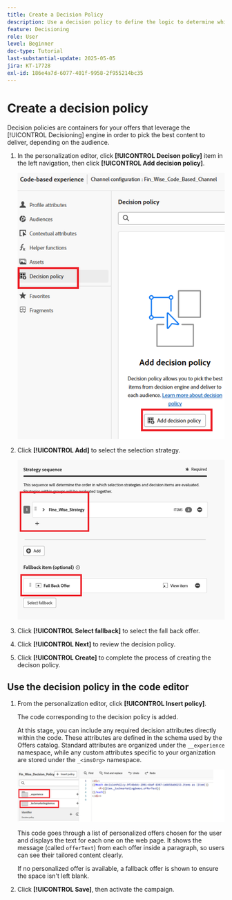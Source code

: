 ```yaml
---
title: Create a Decision Policy
description: Use a decision policy to define the logic to determine which offers are delivered to a user during personalization.
feature: Decisioning
role: User
level: Beginner
doc-type: Tutorial
last-substantial-update: 2025-05-05
jira: KT-17728
exl-id: 186e4a7d-6077-401f-9958-2f955214bc35
---
```

# Create a decision policy

Decision policies are containers for your offers that leverage the [!UICONTROL Decisioning] engine in order to pick the best content to deliver, depending on the audience.

1. In the personalization editor, click **[!UICONTROL Decison policy]** item in the left navigation, then click **[!UICONTROL Add decision policy]**.

    ![create-decision-policy](assets/decision-policy.png)

1. Click **[!UICONTROL Add]** to select the selection strategy.

    ![decision-policy](assets/decision-policy2.png)

1. Click **[!UICONTROL Select fallback]** to select the fall back offer.
1. Click **[!UICONTROL Next]** to review the decision policy.
1. Click **[!UICONTROL Create]** to complete the process of creating the decison policy.

## Use the decision policy in the code editor

1. From the personalization editor, click **[!UICONTROL Insert policy]**. 

    The code corresponding to the decision policy is added.

    At this stage, you can include any required decision attributes directly within the code. These attributes are defined in the schema used by the Offers catalog. Standard attributes are organized under the `__experience` namespace, while any custom attributes specific to your organization are stored under the `_<imsOrg>` namespace.

    ![using_decision_polcy](assets/Insert-policy.png)

    This code goes through a list of personalized offers chosen for the user and displays the text for each one on the web page. It shows the message (called `offerText`) from each offer inside a paragraph, so users can see their tailored content clearly.

    If no personalized offer is available, a fallback offer is shown to ensure the space isn't left blank.

1. Click **[!UICONTROL Save]**, then activate the campaign.

